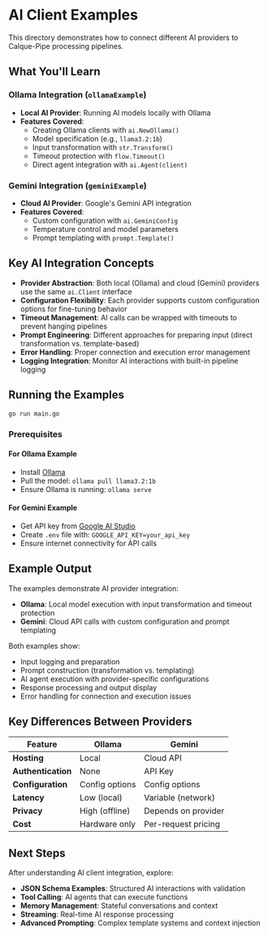 # AI Client Examples

This directory demonstrates how to connect different AI providers to Calque-Pipe processing pipelines.

## What You'll Learn

### Ollama Integration (`ollamaExample`)

- **Local AI Provider**: Running AI models locally with Ollama
- **Features Covered**:
  - Creating Ollama clients with `ai.NewOllama()`
  - Model specification (e.g., `llama3.2:1b`)
  - Input transformation with `str.Transform()`
  - Timeout protection with `flow.Timeout()`
  - Direct agent integration with `ai.Agent(client)`

### Gemini Integration (`geminiExample`)

- **Cloud AI Provider**: Google's Gemini API integration
- **Features Covered**:
  - Custom configuration with `ai.GeminiConfig`
  - Temperature control and model parameters
  - Prompt templating with `prompt.Template()`

## Key AI Integration Concepts

- **Provider Abstraction**: Both local (Ollama) and cloud (Gemini) providers use the same `ai.Client` interface
- **Configuration Flexibility**: Each provider supports custom configuration options for fine-tuning behavior
- **Timeout Management**: AI calls can be wrapped with timeouts to prevent hanging pipelines
- **Prompt Engineering**: Different approaches for preparing input (direct transformation vs. template-based)
- **Error Handling**: Proper connection and execution error management
- **Logging Integration**: Monitor AI interactions with built-in pipeline logging

## Running the Examples

```bash
go run main.go
```

### Prerequisites

#### For Ollama Example

- Install [Ollama](https://ollama.ai)
- Pull the model: `ollama pull llama3.2:1b`
- Ensure Ollama is running: `ollama serve`

#### For Gemini Example

- Get API key from [Google AI Studio](https://aistudio.google.com/app/apikey)
- Create `.env` file with: `GOOGLE_API_KEY=your_api_key`
- Ensure internet connectivity for API calls

## Example Output

The examples demonstrate AI provider integration:

- **Ollama**: Local model execution with input transformation and timeout protection
- **Gemini**: Cloud API calls with custom configuration and prompt templating

Both examples show:

- Input logging and preparation
- Prompt construction (transformation vs. templating)
- AI agent execution with provider-specific configurations
- Response processing and output display
- Error handling for connection and execution issues

## Key Differences Between Providers

| Feature            | Ollama         | Gemini              |
| ------------------ | -------------- | ------------------- |
| **Hosting**        | Local          | Cloud API           |
| **Authentication** | None           | API Key             |
| **Configuration**  | Config options | Config options      |
| **Latency**        | Low (local)    | Variable (network)  |
| **Privacy**        | High (offline) | Depends on provider |
| **Cost**           | Hardware only  | Per-request pricing |

## Next Steps

After understanding AI client integration, explore:

- **JSON Schema Examples**: Structured AI interactions with validation
- **Tool Calling**: AI agents that can execute functions
- **Memory Management**: Stateful conversations and context
- **Streaming**: Real-time AI response processing
- **Advanced Prompting**: Complex template systems and context injection

